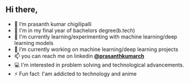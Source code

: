 ## Hi there,
- 👋 I’m prasanth kumar chigilipalli
- 🎒 I'm in my final year of bachelors degree(b.tech)
- 🌱 I'm currently learning/experimenting with machine learning/deep learning models
- 🔭 I’m currently working on machine learning/deep learning projects
- 📫 you can reach me on linkedin [**@prasanthkumarch**](https://www.linkedin.com/in/prasanthkumarch/)
- 💻 I'm interested in problem solving and technological advancements.
- ⚡ Fun fact: I'am addicted to technology and anime

